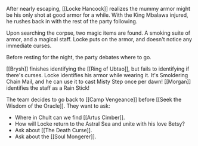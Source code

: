 After nearly escaping, [[Locke Hancock]] realizes the mummy armor might be his only shot at good armor for a while. With the King Mbalawa injured, he rushes back in with the rest of the party following.

Upon searching the corpse, two magic items are found. A smoking suite of armor, and a magical staff. Locke puts on the armor, and doesn't notice any immediate curses.

Before resting for the night, the party debates where to go.

[[Brysh]] finishes identifying the [[Ring of Ubtao]], but fails to identifying if there's curses.
Locke identifies his armor while wearing it. It's Smoldering Chain Mail, and he can use it to cast Misty Step once per dawn!
[[Morgan]] identifies the staff as a Rain Stick!

The team decides to go back to [[Camp Vengeance]] before [[Seek the Wisdom of the Oracle]]. They want to ask:
- Where in Chult can we find [[Artus Cimber]].
- How will Locke return to the Astral Sea and unite with his love Betsy?
- Ask about [[The Death Curse]].
- Ask about the [[Soul Mongerer]].